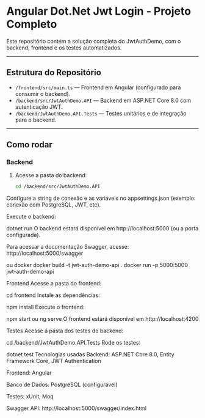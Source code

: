 # Angular Dot.Net Jwt Login - Projeto Completo

Este repositório contém a solução completa do JwtAuthDemo, com o backend, frontend e os testes automatizados.

---

## Estrutura do Repositório

- `/frontend/src/main.ts` — Frontend em Angular (configurado para consumir o backend).
- `/backend/src/JwtAuthDemo.API` — Backend em ASP.NET Core 8.0 com autenticação JWT.
- `/backend/JwtAuthDemo.API.Tests` — Testes unitários e de integração para o backend.

---

## Como rodar

### Backend

1. Acesse a pasta do backend:

   ```bash
   cd /backend/src/JwtAuthDemo.API
Configure a string de conexão e as variáveis no appsettings.json (exemplo: conexão com PostgreSQL, JWT, etc).

Execute o backend:

dotnet run
O backend estará disponível em http://localhost:5000 (ou a porta configurada).

Para acessar a documentação Swagger, acesse: http://localhost:5000/swagger

ou docker
docker build -t jwt-auth-demo-api .
docker run -p 5000:5000 jwt-auth-demo-api


Frontend
Acesse a pasta do frontend:

cd frontend
Instale as dependências:

npm install
Execute o frontend:

npm start
ou
ng serve
O frontend estará disponível em http://localhost:4200

Testes
Acesse a pasta dos testes do backend:

cd /backend/JwtAuthDemo.API.Tests
Rode os testes:

dotnet test
Tecnologias usadas
Backend: ASP.NET Core 8.0, Entity Framework Core, JWT Authentication

Frontend: Angular

Banco de Dados: PostgreSQL (configurável)

Testes: xUnit, Moq

Swagger API:
http://localhost:5000/swagger/index.html
